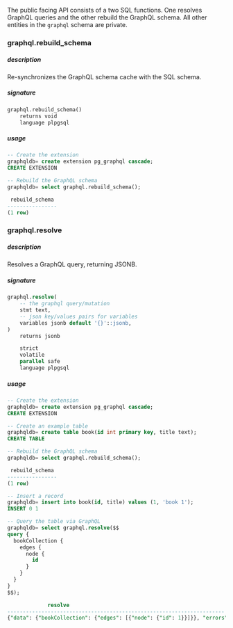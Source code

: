 The public facing API consists of a two SQL functions. One resolves GraphQL queries and the other rebuild the GraphQL schema. All other entities in the `graphql` schema are private.


### graphql.rebuild_schema

##### description
Re-synchronizes the GraphQL schema cache with the SQL schema.

##### signature
```sql
graphql.rebuild_schema()
    returns void
    language plpgsql
```

##### usage
```sql
-- Create the extension
graphqldb= create extension pg_graphql cascade;
CREATE EXTENSION

-- Rebuild the GraphQL schema
graphqldb= select graphql.rebuild_schema();

 rebuild_schema
----------------
(1 row)
```

### graphql.resolve

##### description
Resolves a GraphQL query, returning JSONB.

##### signature
```sql
graphql.resolve(
    -- the graphql query/mutation
    stmt text,
    -- json key/values pairs for variables
    variables jsonb default '{}'::jsonb,
)
    returns jsonb

    strict
    volatile
    parallel safe
    language plpgsql
```

##### usage

```sql
-- Create the extension
graphqldb= create extension pg_graphql cascade;
CREATE EXTENSION

-- Create an example table
graphqldb= create table book(id int primary key, title text);
CREATE TABLE

-- Rebuild the GraphQL schema
graphqldb= select graphql.rebuild_schema();

 rebuild_schema
----------------
(1 row)

-- Insert a record
graphqldb= insert into book(id, title) values (1, 'book 1');
INSERT 0 1

-- Query the table via GraphQL
graphqldb= select graphql.resolve($$
query {
  bookCollection {
    edges {
      node {
        id
      }
    }
  }
}
$$);

             resolve
----------------------------------------------------------------------
{"data": {"bookCollection": {"edges": [{"node": {"id": 1}}]}}, "errors": []}
```
